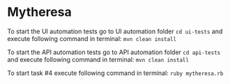 # Mytheresa

To start the UI automation tests go to UI automation folder `cd ui-tests` and execute following command in terminal:
`mvn clean install`

To start the API automation tests go to API automation folder `cd api-tests` and execute following command in terminal:
`mvn clean install`

To start task #4 execute following command in terminal:
`ruby mytheresa.rb`